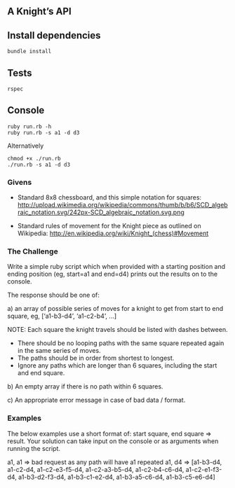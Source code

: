 ## A Knight’s API
## Install dependencies
```
bundle install
```

## Tests
```
rspec
```

## Console
```
ruby run.rb -h
ruby run.rb -s a1 -d d3
```

Alternatively
```
chmod +x ./run.rb
./run.rb -s a1 -d d3
```

### Givens

- Standard 8x8 chessboard, and this simple notation for squares:
http://upload.wikimedia.org/wikipedia/commons/thumb/b/b6/SCD_algebraic_notation.svg/242px-SCD_algebraic_notation.svg.png

- Standard rules of movement for the Knight piece as outlined on Wikipedia:
http://en.wikipedia.org/wiki/Knight_(chess)#Movement



### The Challenge

Write a simple ruby script which when provided with a starting position and ending position (eg, start=a1 and end=d4) prints out the results on to the console.

The response should be one of:

a) an array of possible series of moves for a knight to get from start to end square, eg,
[‘a1-b3-d4’, ‘a1-c2-b4’, ...]

NOTE:
Each square the knight travels should be listed with dashes between.
- There should be no looping paths with the same square repeated again in the same series of moves.
- The paths should be in order from shortest to longest.
- Ignore any paths which are longer than 6 squares, including the start and end square.

b) An empty array if there is no path within 6 squares.

c) An appropriate error message in case of bad data / format.

### Examples
The below examples use a short format of: start square, end square => result. Your solution can take input on the console or as arguments when running the script.

a1, a1 => bad request as any path will have a1 repeated
a1, d4 => [a1-b3-d4, a1-c2-d4, a1-c2-e3-f5-d4, a1-c2-a3-b5-d4, a1-c2-b4-c6-d4, a1-c2-e1-f3-d4, a1-b3-d2-f3-d4, a1-b3-c1-e2-d4, a1-b3-a5-c6-d4, a1-b3-c5-e6-d4]
